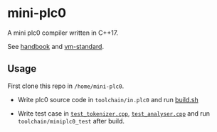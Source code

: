# mini-plc0

A mini plc0 compiler written in C++17.

See [handbook](https://github.com/BUAA-SE-Compiling/miniplc0-handbook/blob/master/Readme.md) and [vm-standard](https://github.com/BUAA-SE-Compiling/miniplc0-vm-standards/blob/master/Readme.md).

## Usage

First clone this repo in `/home/mini-plc0`.

* Write plc0 source code in `toolchain/in.plc0` and run [build.sh](./build.sh)

* Write test case in [`test_tokenizer.cpp`](./tests/test_tokenizer.cpp), [`test_analyser.cpp`](./tests/test_analyser.cpp) and run `toolchain/miniplc0_test` after build.